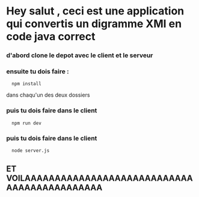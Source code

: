 # Hey salut , ceci est une application qui convertis un digramme XMI en code java correct 

### d'abord clone le depot avec le client et le serveur 
### ensuite tu dois faire :
```
  npm install
```
dans chaqu'un des deux dossiers

### puis tu dois faire dans le client 
```
  npm run dev
```

### puis tu dois faire dans le client 
```
  node server.js
```

## ET VOILAAAAAAAAAAAAAAAAAAAAAAAAAAAAAAAAAAAAAAAAAAAA
